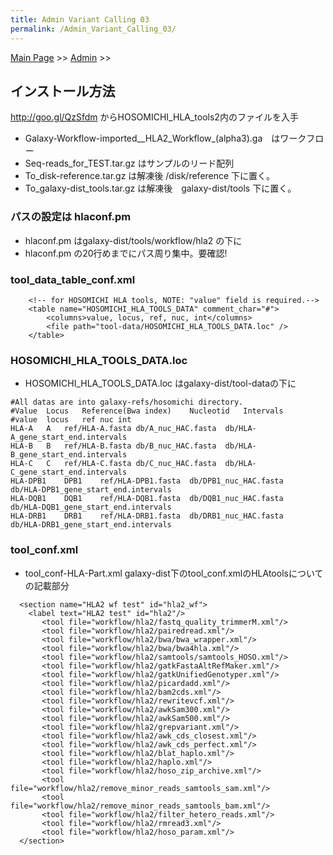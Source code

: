 ```yaml
---
title: Admin Variant Calling 03
permalink: /Admin_Variant_Calling_03/
---
```


[Main Page](/Main_Page "wikilink") &gt;&gt; [Admin](/Admin "wikilink") &gt;&gt;

インストール方法
----------------

<http://goo.gl/QzSfdm>
からHOSOMICHI_HLA_tools2内のファイルを入手

-   Galaxy-Workflow-imported__HLA2_Workflow_(alpha3).ga　はワークフロー
-   Seq-reads_for_TEST.tar.gz はサンプルのリード配列
-   To_disk-reference.tar.gz は解凍後 /disk/reference 下に置く。
-   To_galaxy-dist_tools.tar.gz は解凍後　galaxy-dist/tools 下に置く。

### パスの設定は hlaconf.pm

-   hlaconf.pm はgalaxy-dist/tools/workflow/hla2 の下に
-   hlaconf.pm の20行めまでにパス周り集中。要確認!

### tool_data_table_conf.xml

        <!-- for HOSOMICHI HLA tools, NOTE: "value" field is required.-->
        <table name="HOSOMICHI_HLA_TOOLS_DATA" comment_char="#">
            <columns>value, locus, ref, nuc, int</columns>
            <file path="tool-data/HOSOMICHI_HLA_TOOLS_DATA.loc" />
        </table>

### HOSOMICHI_HLA_TOOLS_DATA.loc

-   HOSOMICHI_HLA_TOOLS_DATA.loc はgalaxy-dist/tool-dataの下に

<!-- -->

    #All datas are into galaxy-refs/hosomichi directory.
    #Value  Locus   Reference(Bwa index)    Nucleotid   Intervals
    #value  locus   ref nuc int
    HLA-A   A   ref/HLA-A.fasta db/A_nuc_HAC.fasta  db/HLA-A_gene_start_end.intervals
    HLA-B   B   ref/HLA-B.fasta db/B_nuc_HAC.fasta  db/HLA-B_gene_start_end.intervals
    HLA-C   C   ref/HLA-C.fasta db/C_nuc_HAC.fasta  db/HLA-C_gene_start_end.intervals
    HLA-DPB1    DPB1    ref/HLA-DPB1.fasta  db/DPB1_nuc_HAC.fasta   db/HLA-DPB1_gene_start_end.intervals
    HLA-DQB1    DQB1    ref/HLA-DQB1.fasta  db/DQB1_nuc_HAC.fasta   db/HLA-DQB1_gene_start_end.intervals
    HLA-DRB1    DRB1    ref/HLA-DRB1.fasta  db/DRB1_nuc_HAC.fasta   db/HLA-DRB1_gene_start_end.intervals

### tool_conf.xml

-   tool_conf-HLA-Part.xml galaxy-dist下のtool_conf.xmlのHLAtoolsについての記載部分

<!-- -->

      <section name="HLA2 wf test" id="hla2_wf">
        <label text="HLA2 test" id="hla2"/>
           <tool file="workflow/hla2/fastq_quality_trimmerM.xml"/>
           <tool file="workflow/hla2/pairedread.xml"/>
           <tool file="workflow/hla2/bwa/bwa_wrapper.xml"/>
           <tool file="workflow/hla2/bwa/bwa4hla.xml"/>
           <tool file="workflow/hla2/samtools/samtools_HOSO.xml"/>
           <tool file="workflow/hla2/gatkFastaAltRefMaker.xml"/>
           <tool file="workflow/hla2/gatkUnifiedGenotyper.xml"/>
           <tool file="workflow/hla2/picardadd.xml"/>
           <tool file="workflow/hla2/bam2cds.xml"/>
           <tool file="workflow/hla2/rewritevcf.xml"/>
           <tool file="workflow/hla2/awkSam300.xml"/>
           <tool file="workflow/hla2/awkSam500.xml"/>
           <tool file="workflow/hla2/grepvariant.xml"/>
           <tool file="workflow/hla2/awk_cds_closest.xml"/>
           <tool file="workflow/hla2/awk_cds_perfect.xml"/>
           <tool file="workflow/hla2/blat_haplo.xml"/>
           <tool file="workflow/hla2/haplo.xml"/>
           <tool file="workflow/hla2/hoso_zip_archive.xml"/>
           <tool file="workflow/hla2/remove_minor_reads_samtools_sam.xml"/>
           <tool file="workflow/hla2/remove_minor_reads_samtools_bam.xml"/>
           <tool file="workflow/hla2/filter_hetero_reads.xml"/>
           <tool file="workflow/hla2/rmread3.xml"/>
           <tool file="workflow/hla2/hoso_param.xml"/>
      </section>